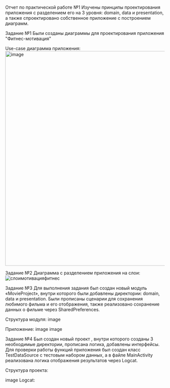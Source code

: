 Отчет по практической работе №1
Изучены принципы проектирования приложения с разделением его на 3 уровня: domain, data и presentation, а также спроектировано собственное приложение с построением диаграмм.

Задание №1
Были созданы диаграммы для проектирования приложения "Фитнес-мотивация"

Use-case диаграмма приложения:
<img width="1388" height="679" alt="image" src="https://github.com/user-attachments/assets/14df388c-43c4-42af-86bc-80b447c769b7" />

Задание №2
Диаграмма с разделением приложения на слои: 
![слоимотивацияфитнес](https://github.com/user-attachments/assets/235f5a16-1a4e-473e-989b-e941250314c4)


Задание №3
Для выполнения задания был создан новый модуль «MovieProject», внутри которого были добавлены директории: domain, data и presentation. Были прописаны сценарии для сохранения любимого фильма и его отображения, также реализовано сохранение данных о фильме через SharedPreferences.

Структура модуля: image

Приложение: image image

Задание №4
Был создан новый проект , внутри которого созданы 3 необходимые директории, прописана логика, добавлены интерфейсы. Для проверки работы функций приложения был создан класс TestDataSource с тестовым набором данных, а в файле MainActivity реализована логика отображения результатов через Logcat.

Структура проекта:

image
Logcat:




